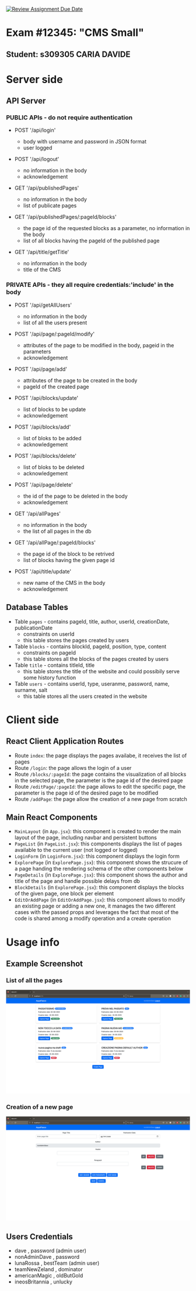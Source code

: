[![Review Assignment Due Date](https://classroom.github.com/assets/deadline-readme-button-24ddc0f5d75046c5622901739e7c5dd533143b0c8e959d652212380cedb1ea36.svg)](https://classroom.github.com/a/_XpznRuT)
# Exam #12345: "CMS Small"

## Student: s309305 CARIA DAVIDE 

# Server side

## API Server

### PUBLIC APIs - do not require authentication

- POST '/api/login'
  - body with username and password in JSON format
  - user logged

- POST '/api/logout'
  - no information in the body
  - acknowledgement

- GET '/api/publishedPages'
  - no information in the body
  - list of publicate pages

- GET '/api/publishedPages/:pageId/blocks'
  - the page id of the requested blocks as a parameter, no information in the body
  - list of all blocks having the pageId of the published page

- GET '/api/title/getTitle'
  - no information in the body
  - title of the CMS

### PRIVATE APIs - they all require credentials:'include' in the body

- POST '/api/getAllUsers'
  - no information in the body
  - list of all the users present

- POST '/api/page/:pageId/modify'
  - attributes of the page to be modified in the body, pageid in the parameters
  - acknowledgement

- POST '/api/page/add'
  - attributes of the page to be created in the body
  - pageId of the created page

- POST '/api/blocks/update'
  - list of blocks to be update
  - acknowledgement

- POST '/api/blocks/add'
  - list of bloks to be added
  - acknowledgement

- POST '/api/blocks/delete'
  - list of bloks to be deleted
  - acknowledgement

- POST '/api/page/delete'
  - the id of the page to be deleted in the body
  - acknowledgement

- GET '/api/allPages'
  - no information in the body
  - the list of all pages in the db

- GET '/api/allPage/:pageId/blocks'
  - the page id of the block to be retrived
  - list of blocks having the given page id

- POST '/api/title/update'
  - new name of the CMS in the body
  - acknowledgement


## Database Tables

- Table `pages` - contains pageId, title, author, userId, creationDate, publicationDate
  - constraints on userId
  - this table stores the pages created by users
- Table `blocks` - contains blockId, pageId, position, type, content
  - constraints on pageId
  - this table stores all the blocks of the pages created by users
- Table `title` - contains titleId, title
  - this table stores the title of the website and could possibily serve some history function
- Table `users` - contains userId, type, useranme, password, name, surname, salt
  - this table stores all the users created in the website

# Client side


## React Client Application Routes

- Route `index`: the page displays the pages availabe, it receives the list of pages
- Route `/login`: the page allows the login of a user 
- Route `/blocks/:pageId`: the page contains the visualization of all blocks in the selected page, the parameter is the page id of the desired page
- Route `/editPage/:pageId`: the page allows to edit the specific page, the parameter is the page id of the desired page to be modified
- Route `/addPage`: the page allow the creation of a new page from scratch 

## Main React Components

- `MainLayout` (in `App.jsx`): this component is created to render the main layout of the page, including navbar and persistent buttons
- `PageList` (in `PageList.jsx`): this components displays the list of pages available to the current user (not logged or logged)
- `LoginForm` (in `LoginForm.jsx`): this component displays the login form
- `ExplorePage` (in `ExplorePage.jsx`):  this component shows the strucure of a page handing the rendering schema of the other components below
- `PageDetails` (in `ExplorePage.jsx`): this component shows the author and title of the page and handle possible delays from db
- `BlockDetails` (in `ExplorePage.jsx`): this component displays the blocks of the given page, one block per element
- `EditOrAddPage` (in `EditOrAddPage.jsx`): this component allows to modify an existing page or adding a new one, it manages the two different cases with the passed props and leverages the fact that most of the code is shared among a modify operation and a create operation


# Usage info

## Example Screenshot

### List of all the pages

![Screenshot](./img/list_pages_not_admin.png)

### Creation of a new page

![Screenshot](./img/new_page_not_admin.png)

## Users Credentials

- dave , password (admin user)
- nonAdminDave , password
- lunaRossa , bestTeam (admin user)
- teamNewZeland , dominator
- americanMagic , oldButGold
- ineosBritannia , unlucky

